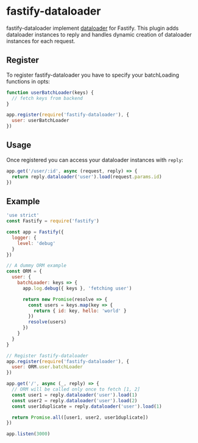 # fastify-dataloader
fastify-dataloader implement [dataloader](https://github.com/facebook/dataloader) for Fastify. 
This plugin adds dataloader instances to reply and handles dynamic creation of dataloader instances for each request.

## Register 

To register fastify-dataloader you have to specify your batchLoading functions in opts:
```javascript
function userBatchLoader(keys) {
  // fetch keys from backend
}

app.register(require('fastify-dataloader'), {
  user: userBatchLoader
})
```

## Usage

Once registered you can access your dataloader instances with `reply`:
```javascript
app.get('/user/:id', async (request, reply) => {
  return reply.dataloader('user').load(request.params.id)
})
```

## Example

```javascript
'use strict'
const Fastify = require('fastify')

const app = Fastify({
  logger: {
    level: 'debug'
  }
})

// A dummy ORM example
const ORM = {
  user: {
    batchLoader: keys => {
      app.log.debug({ keys }, 'fetching user')

      return new Promise(resolve => {
        const users = keys.map(key => {
          return { id: key, hello: 'world' }
        })
        resolve(users)
      })
    }
  }
}

// Register fastify-dataloader
app.register(require('fastify-dataloader'), {
  user: ORM.user.batchLoader
})

app.get('/', async (_, reply) => {
  // ORM will be called only once to fetch [1, 2]
  const user1 = reply.dataloader('user').load(1)
  const user2 = reply.dataloader('user').load(2)
  const user1duplicate = reply.dataloader('user').load(1)

  return Promise.all([user1, user2, user1duplicate])
})

app.listen(3000)
```